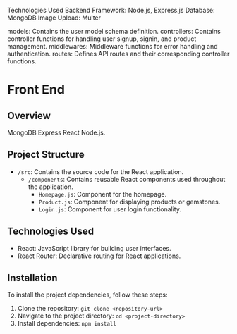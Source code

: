 
Technologies Used
Backend Framework: Node.js, Express.js
Database: MongoDB
Image Upload: Multer

models: Contains the user model schema definition.
controllers: Contains controller functions for handling user signup, signin, and product management.
middlewares: Middleware functions for error handling and authentication.
routes: Defines API routes and their corresponding controller functions.
 

# Front End 

## Overview
 MongoDB
 Express
 React 
 Node.js.
  

## Project Structure
- `/src`: Contains the source code for the React application.
  - `/components`: Contains reusable React components used throughout the application.
    - `Homepage.js`: Component for the homepage.
    - `Product.js`: Component for displaying products or gemstones.
    - `Login.js`: Component for user login functionality.


## Technologies Used
- React: JavaScript library for building user interfaces.
- React Router: Declarative routing for React applications.



## Installation
To install the project dependencies, follow these steps:
1. Clone the repository: `git clone <repository-url>`
2. Navigate to the project directory: `cd <project-directory>`
3. Install dependencies: `npm install`



    
